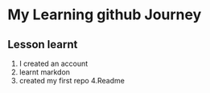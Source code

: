 # My Learning github Journey 

## Lesson learnt 
1. I created an account 
2. learnt markdon 
3. created my first repo 
4.Readme 
